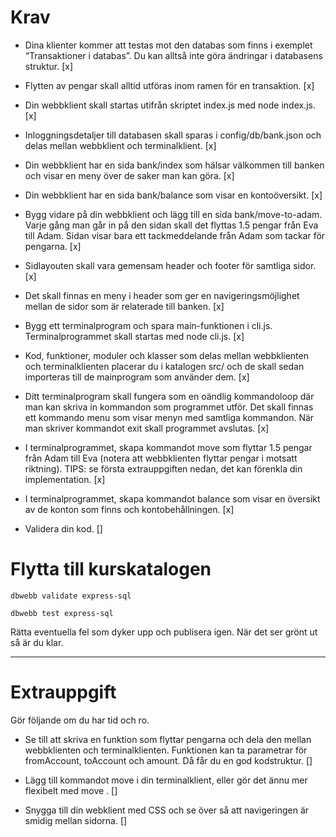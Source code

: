 # Krav
- Dina klienter kommer att testas mot den databas som finns i exemplet “Transaktioner i databas”. Du kan alltså inte göra ändringar i databasens struktur. [x]

- Flytten av pengar skall alltid utföras inom ramen för en transaktion. [x]

- Din webbklient skall startas utifrån skriptet index.js med node index.js. [x]

- Inloggningsdetaljer till databasen skall sparas i config/db/bank.json och delas mellan webbklient och terminalklient. [x]

- Din webbklient har en sida bank/index som hälsar välkommen till banken och visar en meny över de saker man kan göra. [x]

- Din webbklient har en sida bank/balance som visar en kontoöversikt. [x]

- Bygg vidare på din webbklient och lägg till en sida bank/move-to-adam. Varje gång man går in på den sidan skall det flyttas 1.5 pengar från Eva till Adam. Sidan visar bara ett tackmeddelande från Adam som tackar för pengarna. [x]

- Sidlayouten skall vara gemensam header och footer för samtliga sidor. [x]

- Det skall finnas en meny i header som ger en navigeringsmöjlighet mellan de sidor som är relaterade till banken. [x]

- Bygg ett terminalprogram och spara main-funktionen i cli.js. Terminalprogrammet skall startas med node cli.js. [x]

- Kod, funktioner, moduler och klasser som delas mellan webbklienten och terminalklienten placerar du i katalogen src/ och de skall sedan importeras till de mainprogram som använder dem. [x]

- Ditt terminalprogram skall fungera som en oändlig kommandoloop där man kan skriva in kommandon som programmet utför. Det skall finnas ett kommando menu som visar menyn med samtliga kommandon. När man skriver kommandot exit skall programmet avslutas. [x]

- I terminalprogrammet, skapa kommandot move som flyttar 1.5 pengar från Adam till Eva (notera att webbklienten flyttar pengar i motsatt riktning). TIPS: se första extrauppgiften nedan, det kan förenkla din implementation. [x]

- I terminalprogrammet, skapa kommandot balance som visar en översikt av de konton som finns och kontobehållningen. [x]

- Validera din kod. []

# Flytta till kurskatalogen
```
dbwebb validate express-sql

dbwebb test express-sql
```
Rätta eventuella fel som dyker upp och publisera igen. När det ser grönt ut så är du klar.

------------------
# Extrauppgift
Gör följande om du har tid och ro.

- Se till att skriva en funktion som flyttar pengarna och dela den mellan webbklienten och terminalklienten. Funktionen kan ta parametrar för fromAccount, toAccount och amount. Då får du en god kodstruktur. []

- Lägg till kommandot move <amount> i din terminalklient, eller gör det ännu mer flexibelt med move <amount> <from> <to>. []

- Snygga till din webklient med CSS och se över så att navigeringen är smidig mellan sidorna. []